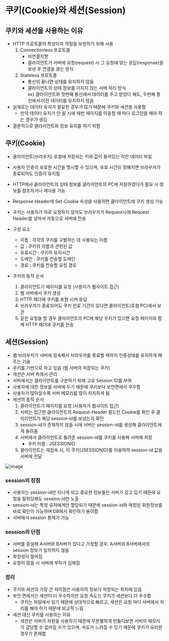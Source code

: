 # 쿠키(Cookie)와 세션(Session)

## 쿠키와 세션을 사용하는 이유

- HTTP 프로토콜의 특성이자 약점을 보완하기 위해 사용
    1. Connectionless 프로토콜
        - 비연결지향
        - 클라이언트가 서버에 요청(request) 시 그 요청에 맞는 응답(response)을 보낸 후 연결을 끊는 방식
    2. Stateless 프로토콜
        - 통신이 끝나면 상태를 유지하지 않음
        - 클라이언트의 상태 정보를 가지지 않는 서버 처리 방식   
        ex) 클라이언트와 첫번째 통신에서 데이터를 주고 받았다 해도,
두번째 통신에서 이전 데이터를 유지하지 않음
- 실제로는 데이터 유지가 필요한 경우가 많기 때문에 쿠키와 세션을 사용함
    + 만약 데이터 유지가 안 될 시에 매번 페이지를 이동할 때 마다 로그인을 해야 하는 경우가 생김
- 결론적으로 클라이언트와 정보 유지를 하기 위함

## 쿠키(Cookie)

- 클라이언트(브라우저) 로컬에 저장되는 키와 값이 들어있는 작은 데이터 파일
- 사용자 인증이 유효한 시간을 명시할 수 있으며, 유효 시간이 정해지면 브라우저가 종료되어도 인증이 유지됨
- HTTP에서 클라이언트의 상태 정보를 클라이언트의 PC에 저장하였다가
필요 시 정보를 참조하거나 재사용 가능
- Response Header에 Set-Cookie 속성을 사용하면 클라이언트에 쿠키 생성 가능
- 쿠키는 사용자가 따로 요청하지 않아도 브라우저가 Request시에 Request Header를 넣어서 자동으로 서버에 전송

- 구성 요소
    + 이름 : 각각의 쿠키를 구별하는 데 사용되는 이름
    + 값 : 쿠키의 이름과 관련된 값
    + 유효시간 : 쿠키의 유지시간
    + 도메인 : 쿠키를 전송할 도메인
    + 경로 : 쿠키를 전송할 요청 경로

- 쿠키의 동작 순서
    1. 클라이언트가 페이지를 요청 (사용자가 웹사이트 접근)
    2. 웹 서버에서 쿠키 생성
    3. HTTP 헤더에 쿠키를 포함 시켜 응답
    4. 브라우저가 종료되어도 쿠키 만료 기간이 있다면 클라이언트(로컬 PC)에서 보관
    5. 같은 요청을 할 경우 클라이언트의 PC에 해당 쿠키가 있으면 요청 페이지와 함께 HTTP 헤더에 쿠키를 전송

## 세션(Session)

- 웹 브라우저가 서버에 접속해서 브라우저를 종료할 때까지 인증상태를 유지하게 해 주는 기술
- 쿠키를 기반으로 하고 있음 (웹 서버의 저장되는 쿠키)
- 세션은 서버 측에서 관리
- 서버에서는 클라이언트를 구분하기 위해 고유 Session ID를 부여
- 사용자에 대한 정보를 서버에 두기 때문에 쿠키보다 보안면에서 우수함 
- 사용자가 많아질수록 서버 메모리를 많이 차지하게 됨
- 세션의 동작 순서
    1. 클라이언트가 페이지를 요청 (사용자가 웹사이트 접근)
    2. 서버는 접근한 클라이언트의 Request-Header 필드인 Cookie를 확인 후 클라이언트가 해당 session-id를 보냈는지 확인
    3. session-id가 존재하지 않을 시에 서버는 session-id를 생성해 클라이언트에게 돌려줌
    4. 서버에서 클라이언트로 돌려준 session-id를 쿠키를 사용해 서버에 저장
       - 쿠키 이름 : JSESSIONID
    5. 클라이언트는 재접속 시, 이 쿠키(JSESSIONID)를 이용하여 session-id 값을 서버에 전달

![image](https://user-images.githubusercontent.com/86212069/167972957-df462dc8-c874-46ba-b003-89307676a8c0.png)

### session의 장점

- 사용자는 session-id만 지니게 되고 중요한 정보들은 서버가 갖고 있기 때문에 요청을 탈취당해도 session-id만 노출
- session-id는 특정 유저에게만 할당되기 때문에 session-id와 매칭된 회원정보를 바로 확인이 가능하며 DB에서 확인하기 용이함
- 서버에서 session 통제가 가능

### session의 단점

- 서버를 증설해 A서버와 B서버가 있다고 가정할 경우, A서버와 B서버에서의 session 정보가 일치하지 않음
- 확장성이 떨어짐
- 요청이 많을 시 서버에 부하가 심해짐

### 정리

- 쿠키와 세션의 가장 큰 차이점은 사용자의 정보가 저장되는 위치에 있음
- 보안 면에서는 세션이 더 우수하지만 요청 속도는 쿠키가 세션보다 더 우수함
    + 쿠키는 파일에서 읽기 때문에 상대적으로 빠르고, 세션은 요청 마다 서버에서 처리를 해야 하기 때문에 비교적 느림
- 세션 대신 쿠키를 사용하는 이유
    + 세션은 서버의 자원을 사용하기 때문에 무분별하게 만들다보면 서버의 메모리가 감당할 수 없어질 수가 있으며, 속도가 느려질 수 있기 때문에 쿠키가 유리한 경우가 존재함

